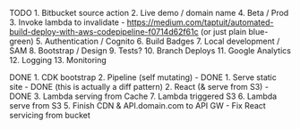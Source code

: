 TODO
    1. Bitbucket source action
    2. Live demo / domain name
    4. Beta / Prod
    3. Invoke lambda to invalidate - https://medium.com/taptuit/automated-build-deploy-with-aws-codepipeline-f0714d62f61c (or just plain blue-green)
    5. Authentication / Cognito
    6. Build Badges
    7. Local development / SAM
    8. Bootstrap / Design
    9. Tests?
    10. Branch Deploys
    11. Google Analytics
    12. Logging
    13. Monitoring
    
DONE
    1. CDK bootstrap
    2. Pipeline (self mutating) - DONE
    1. Serve static site - DONE (this is actually a diff pattern)
    2. React (& serve from S3) - DONE
    3. Lambda serving from Cache
    7. Lambda triggered S3
    6. Lambda serve from S3
    5. Finish CDN & API.domain.com to API GW
    - Fix React servicing from bucket
